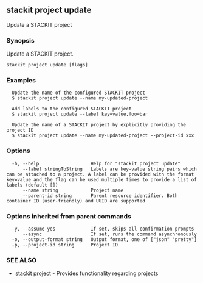 ## stackit project update

Update a STACKIT project

### Synopsis

Update a STACKIT project.

```
stackit project update [flags]
```

### Examples

```
  Update the name of the configured STACKIT project
  $ stackit project update --name my-updated-project

  Add labels to the configured STACKIT project
  $ stackit project update --label key=value,foo=bar

  Update the name of a STACKIT project by explicitly providing the project ID
  $ stackit project update --name my-updated-project --project-id xxx
```

### Options

```
  -h, --help                   Help for "stackit project update"
      --label stringToString   Labels are key-value string pairs which can be attached to a project. A label can be provided with the format key=value and the flag can be used multiple times to provide a list of labels (default [])
      --name string            Project name
      --parent-id string       Parent resource identifier. Both container ID (user-friendly) and UUID are supported
```

### Options inherited from parent commands

```
  -y, --assume-yes             If set, skips all confirmation prompts
      --async                  If set, runs the command asynchronously
  -o, --output-format string   Output format, one of ["json" "pretty"]
  -p, --project-id string      Project ID
```

### SEE ALSO

* [stackit project](./stackit_project.md)	 - Provides functionality regarding projects

